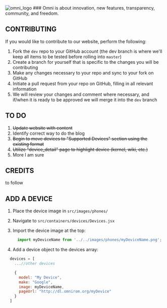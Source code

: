 <img src="https://omnirom.org/wp-content/uploads/2013/11/omnirom_logo-big_layout_transparent-250px-150x150.png" alt="omni_logo">
### Omni is about innovation, new features, transparency, community, and freedom.

## CONTRIBUTING
If you would like to contribute to our website, perform the following:

1. Fork the `dev` repo to your GitHub account (the dev branch is where we'll keep all items to be tested before rolling into `master`)
2. Create a branch for yourself that is specific to the changes you will be contributing
3. Make any changes necessary to your repo and sync to your fork on GitHub
4. Initiate a pull request from your repo on GitHub, filling in all relevant information
5. We will review your changes and comment where necessary, and if/when it is ready to be approved we will merge it into the `dev` branch

## TO DO

1. ~~Update website with content~~
2. Identify correct way to do the blog
3. ~~Begin to move devices to "Supported Devices" section using the existing format~~
4. ~~Utilize "device_detail" page to highlight device (kernel, wiki, etc.)~~
5. More I am sure

## CREDITS
to follow

## ADD A DEVICE

1. Place the device image in `src/images/phones/`
2. Navigate to `src/containers/devices/Devices.jsx`
3. Import the device image at the top:

    ```javascript
      import myDeviceName from '../../images/phones/myDeviceName.png';
    ```
4. Add a device object to the devices array:
  ```javascript
    devices = [
      ...//other devices

      {
        model: "My Device",
        make: "Google",
        image: myDeviceName,
        pageUrl: "http://dl.omnirom.org/myDevice"
      }
    ]
  ```
